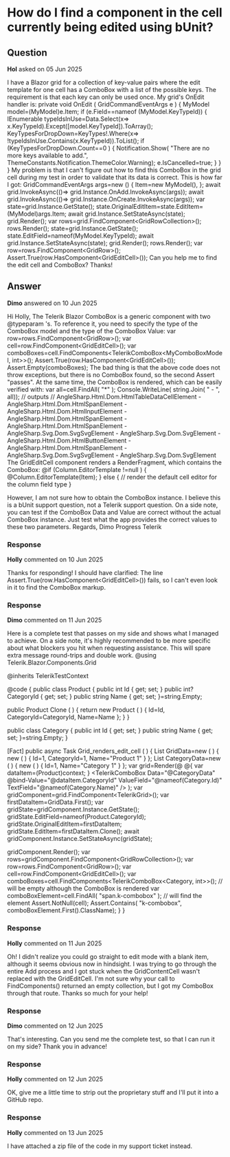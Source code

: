 # How do I find a component in the cell currently being edited using bUnit?

## Question

**Hol** asked on 05 Jun 2025

I have a Blazor grid for a collection of key-value pairs where the edit template for one cell has a ComboBox with a list of the possible keys. The requirement is that each key can only be used once. My grid's OnEdit handler is: private void OnEdit ( GridCommandEventArgs e ) {
MyModel model=(MyModel)e.Item; if (e.Field==nameof (MyModel.KeyTypeId))
{
IEnumerable<byte> typeIdsInUse=Data.Select(x=> x.KeyTypeId).Except([model.KeyTypeId]).ToArray();
KeyTypesForDropDown=KeyTypes!.Where(x=> !typeIdsInUse.Contains(x.KeyTypeId)).ToList(); if (KeyTypesForDropDown.Count==0 )
{
Notification.Show( "There are no more keys available to add.", ThemeConstants.Notification.ThemeColor.Warning);
e.IsCancelled=true;
}
}
} My problem is that I can't figure out how to find this ComboBox in the grid cell during my test in order to validate that its data is correct. This is how far I got: GridCommandEventArgs args=new ()
{
Item=new MyModel(),
}; await grid.InvokeAsync(()=> grid.Instance.OnAdd.InvokeAsync(args)); await grid.InvokeAsync(()=> grid.Instance.OnCreate.InvokeAsync(args)); var state=grid.Instance.GetState();
state.OriginalEditItem=state.EditItem=(MyModel)args.Item; await grid.Instance.SetStateAsync(state);
grid.Render(); var rows=grid.FindComponent<GridRowCollection<MyModel>>();
rows.Render(); state=grid.Instance.GetState(); state.EditField=nameof(MyModel.KeyTypeId); await grid.Instance.SetStateAsync(state); grid.Render(); rows.Render(); var row=rows.FindComponent<GridRow<MyModel>>(); Assert.True(row.HasComponent<GridEditCell<MyModel>>()); Can you help me to find the edit cell and ComboBox? Thanks!

## Answer

**Dimo** answered on 10 Jun 2025

Hi Holly, The Telerik Blazor ComboBox is a generic component with two @typeparam 's. To reference it, you need to specify the type of the ComboBox model and the type of the ComboBox Value: var row=rows.FindComponent<GridRow<MyGridModel>>(); var cell=row.FindComponent<GridEditCell<MyGridModel>>(); var comboBoxes=cell.FindComponents<TelerikComboBox<MyComboBoxModel, int>>(); Assert.True(row.HasComponent<GridEditCell<MyGridModel>>());
Assert.Empty(comboBoxes); The bad thing is that the above code does not throw exceptions, but there is no ComboBox found, so the second Assert "passes". At the same time, the ComboBox is rendered, which can be easily verified with: var all=cell.FindAll( "*" );
Console.WriteLine( string.Join( " - ", all)); // outputs // AngleSharp.Html.Dom.HtmlTableDataCellElement - AngleSharp.Html.Dom.HtmlSpanElement - AngleSharp.Html.Dom.HtmlInputElement - AngleSharp.Html.Dom.HtmlSpanElement - AngleSharp.Html.Dom.HtmlSpanElement - AngleSharp.Svg.Dom.SvgSvgElement - AngleSharp.Svg.Dom.SvgElement - AngleSharp.Html.Dom.HtmlButtonElement - AngleSharp.Html.Dom.HtmlSpanElement - AngleSharp.Svg.Dom.SvgSvgElement - AngleSharp.Svg.Dom.SvgElement The GridEditCell component renders a RenderFragment, which contains the ComboBox: <td>
@if (Column.EditorTemplate !=null )
{ @Column.EditorTemplate(Item); } else { // render the default cell editor for the column field type }
</td> However, I am not sure how to obtain the ComboBox instance. I believe this is a bUnit support question, not a Telerik support question. On a side note, you can test if the ComboBox Data and Value are correct without the actual ComboBox instance. Just test what the app provides the correct values to these two parameters. Regards, Dimo Progress Telerik

### Response

**Holly** commented on 10 Jun 2025

Thanks for responding! I should have clarified: The line Assert.True(row.HasComponent<GridEditCell<MyModel>>()) fails, so I can't even look in it to find the ComboBox markup.

### Response

**Dimo** commented on 11 Jun 2025

Here is a complete test that passes on my side and shows what I managed to achieve. On a side note, it's highly recommended to be more specific about what blockers you hit when requesting assistance. This will spare extra message round-trips and double work. @using Telerik.Blazor.Components.Grid

@inherits TelerikTestContext

@code {
public class Product {
public int Id { get; set; }
public int? CategoryId { get; set; }
public string Name { get; set; }=string.Empty;

public Product Clone ( ) { return new Product ( ) {
Id=Id,
CategoryId=CategoryId,
Name=Name
};
}
}

public class Category {
public int Id { get; set; }
public string Name { get; set; }=string.Empty;
}

[Fact]
public async Task Grid_renders_edit_cell ( ) {
List<Product> GridData=new ( ) { new ( ) { Id=1, CategoryId=1, Name="Product 1" } };
List<Category> CategoryData=new ( ) { new ( ) { Id=1, Name="Category 1" } }; var grid=Render(@<TelerikGrid Data="@GridData" EditMode="@GridEditMode.Incell"> <GridColumns> <GridColumn Field="@nameof(Product.Name)" /> <GridColumn Field="@nameof(Product.CategoryId)" Title="Category"> <Template> @{ var dataItem=(Product)context; }
@CategoryData.Find(x=> x.Id==dataItem.CategoryId)?.Name </Template> <EditorTemplate> @{ var dataItem=(Product)context; } <TelerikComboBox Data="@CategoryData" @bind-Value="@dataItem.CategoryId" ValueField="@nameof(Category.Id)" TextField="@nameof(Category.Name)" /> </EditorTemplate> </GridColumn> </GridColumns> </TelerikGrid>); var gridComponent=grid.FindComponent<TelerikGrid<Product>>(); var firstDataItem=GridData.First(); var gridState=gridComponent.Instance.GetState();
gridState.EditField=nameof(Product.CategoryId);
gridState.OriginalEditItem=firstDataItem;
gridState.EditItem=firstDataItem.Clone(); await gridComponent.Instance.SetStateAsync(gridState);

gridComponent.Render(); var rows=gridComponent.FindComponent<GridRowCollection<Product>>(); var row=rows.FindComponent<GridRow<Product>>(); var cell=row.FindComponent<GridEditCell<Product>>(); var comboBoxes=cell.FindComponents<TelerikComboBox<Category, int>>(); // will be empty although the ComboBox is rendered var comboBoxElement=cell.FindAll( "span.k-combobox" ); // will find the element Assert.NotNull(cell);
Assert.Contains( "k-combobox", comboBoxElement.First().ClassName);
}
}

### Response

**Holly** commented on 11 Jun 2025

Oh! I didn't realize you could go straight to edit mode with a blank item, although it seems obvious now in hindsight. I was trying to go through the entire Add process and I got stuck when the GridContentCell wasn't replaced with the GridEditCell. I'm not sure why your call to FindComponents() returned an empty collection, but I got my ComboBox through that route. Thanks so much for your help!

### Response

**Dimo** commented on 12 Jun 2025

That's interesting. Can you send me the complete test, so that I can run it on my side? Thank you in advance!

### Response

**Holly** commented on 12 Jun 2025

OK, give me a little time to strip out the proprietary stuff and I'll put it into a GitHub repo.

### Response

**Holly** commented on 13 Jun 2025

I have attached a zip file of the code in my support ticket instead.
